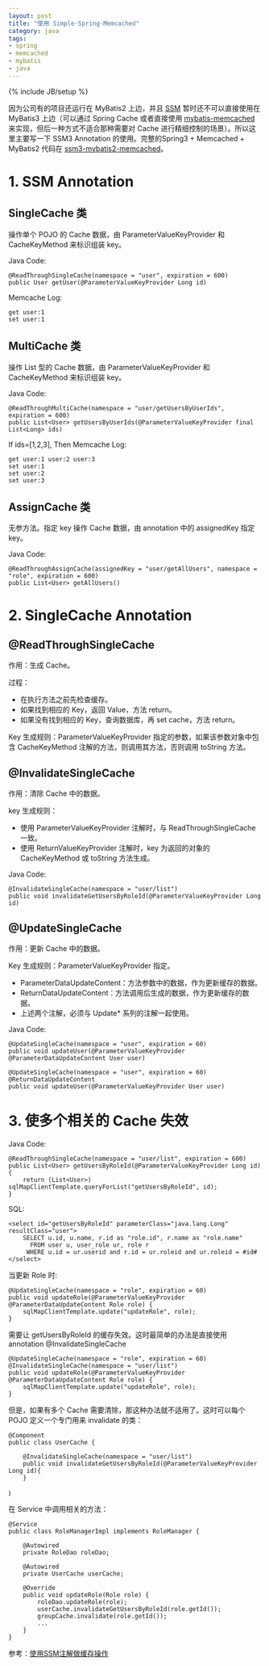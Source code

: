 ```yaml
---
layout: post
title: "使用 Simple-Spring-Memcached"
category: java 
tags: 
- spring
- memcached
- mybatis
- java
---
```

{% include JB/setup %}

因为公司有的项目还运行在 MyBatis2 上边，并且 [SSM](http://code.google.com/p/simple-spring-memcached/) 暂时还不可以直接使用在 MyBatis3 上边（可以通过 Spring Cache 或者直接使用 [mybatis-memcached](http://www.mybatis.org/caches/memcached/) 来实现，但后一种方式不适合那种需要对 Cache 进行精细控制的场景）。所以这里主要写一下 SSM3 Annotation 的使用。完整的Spring3 + Memcached + MyBatis2 代码在 [ssm3-mybatis2-memcached](https://github.com/batizhao/spring-mybatis-memcached/tree/master/ssm3-mybatis2-memcached)。

# 1. SSM Annotation

## SingleCache 类
操作单个 POJO 的 Cache 数据，由 ParameterValueKeyProvider 和 CacheKeyMethod 来标识组装 key。

Java Code:
	
	@ReadThroughSingleCache(namespace = "user", expiration = 600)
	public User getUser(@ParameterValueKeyProvider Long id)
	
Memcache Log:

	get user:1
	set user:1
	
## MultiCache 类
操作 List 型的 Cache 数据，由 ParameterValueKeyProvider 和 CacheKeyMethod 来标识组装 key。

Java Code:

	@ReadThroughMultiCache(namespace = "user/getUsersByUserIds", expiration = 600)
    public List<User> getUsersByUserIds(@ParameterValueKeyProvider final List<Long> ids)
    
If ids=[1,2,3], Then Memcache Log:

	get user:1 user:2 user:3
	set user:1
	set user:2
	set user:3	    

## AssignCache 类
无参方法。指定 key 操作 Cache 数据，由 annotation 中的 assignedKey 指定 key。

Java Code:

	@ReadThroughAssignCache(assignedKey = "user/getAllUsers", namespace = "role", expiration = 600)
    public List<User> getAllUsers()

# 2. SingleCache Annotation
## @ReadThroughSingleCache
作用：生成 Cache。

过程：

* 在执行方法之前先检查缓存。
* 如果找到相应的 Key，返回 Value，方法 return。
* 如果没有找到相应的 Key，查询数据库，再 set cache，方法 return。

Key 生成规则：ParameterValueKeyProvider 指定的参数，如果该参数对象中包含 CacheKeyMethod 注解的方法，则调用其方法，否则调用 toString 方法。

## @InvalidateSingleCache
作用：清除 Cache 中的数据。

key 生成规则：

* 使用 ParameterValueKeyProvider 注解时，与 ReadThroughSingleCache 一致。
* 使用 ReturnValueKeyProvider 注解时，key 为返回的对象的 CacheKeyMethod 或 toString 方法生成。

Java Code:

	@InvalidateSingleCache(namespace = "user/list")
    public void invalidateGetUsersByRoleId(@ParameterValueKeyProvider Long id)        

## @UpdateSingleCache
作用：更新 Cache 中的数据。

Key 生成规则：ParameterValueKeyProvider 指定。

* ParameterDataUpdateContent：方法参数中的数据，作为更新缓存的数据。
* ReturnDataUpdateContent：方法调用后生成的数据，作为更新缓存的数据。
* 上述两个注解，必须与 Update* 系列的注解一起使用。

Java Code:

	@UpdateSingleCache(namespace = "user", expiration = 60)
    public void updateUser(@ParameterValueKeyProvider @ParameterDataUpdateContent User user)
    
    @UpdateSingleCache(namespace = "user", expiration = 60)
    @ReturnDataUpdateContent
    public void updateUser(@ParameterValueKeyProvider User user)

# 3. 使多个相关的 Cache 失效
Java Code:

	@ReadThroughSingleCache(namespace = "user/list", expiration = 600)
    public List<User> getUsersByRoleId(@ParameterValueKeyProvider Long id) {
        return (List<User>) sqlMapClientTemplate.queryForList("getUsersByRoleId", id);
    }
    
SQL:

	<select id="getUsersByRoleId" parameterClass="java.lang.Long" resultClass="user">
		SELECT u.id, u.name, r.id as "role.id", r.name as "role.name"
	      FROM user u, user_role ur, role r
	     WHERE u.id = ur.userid and r.id = ur.roleid and ur.roleid = #id#
	</select>     
     
当更新 Role 时:

	@UpdateSingleCache(namespace = "role", expiration = 60)
    public void updateRole(@ParameterValueKeyProvider @ParameterDataUpdateContent Role role) {
        sqlMapClientTemplate.update("updateRole", role);
    } 
    
需要让 getUsersByRoleId 的缓存失效。这时最简单的办法是直接使用 annotation  @InvalidateSingleCache

	@UpdateSingleCache(namespace = "role", expiration = 60)
	@InvalidateSingleCache(namespace = "user/list")
    public void updateRole(@ParameterValueKeyProvider @ParameterDataUpdateContent Role role) {
        sqlMapClientTemplate.update("updateRole", role);
    }
    
但是，如果有多个 Cache 需要清除，那这种办法就不适用了。这时可以每个 POJO 定义一个专门用来 invalidate 的类：

	@Component
	public class UserCache {

	    @InvalidateSingleCache(namespace = "user/list")
	    public void invalidateGetUsersByRoleId(@ParameterValueKeyProvider Long id){
	    }
	    
    ｝
    
在 Service 中调用相关的方法：

	@Service
	public class RoleManagerImpl implements RoleManager {

	    @Autowired
	    private RoleDao roleDao;
	
	    @Autowired
	    private UserCache userCache;
	
	    @Override
	    public void updateRole(Role role) {
	        roleDao.updateRole(role);
	        userCache.invalidateGetUsersByRoleId(role.getId());
	        groupCache.invalidate(role.getId());
	        ...
	    }
	}    


参考：[使用SSM注解做缓存操作](http://www.colorfuldays.org/program/java/ssm_memcache/)

